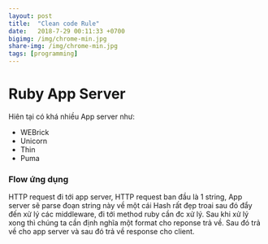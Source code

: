```yaml
---
layout: post
title:  "Clean code Rule"
date:   2018-7-29 00:11:33 +0700
bigimg: /img/chrome-min.jpg
share-img: /img/chrome-min.jpg
tags: [programming]
---
```


# Ruby App Server
Hiên tại có khá nhiều App server như: 
- WEBrick
- Unicorn
- Thin
- Puma

### Flow ứng dụng
HTTP request đi tới app server, HTTP request ban đầu là 1 string, App server sẽ parse đoạn string này về một cái Hash rất đẹp troai sau đó đẩy đến xử lý các middleware, đi tới method ruby cần đc xử lý. Sau khi xử lý xong thì chúng ta cần định nghĩa một format cho reponse trả về. Sau đó trả về cho app server và sau đó trả về response cho client.